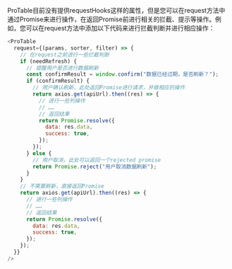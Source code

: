 ProTable目前没有提供requestHooks这样的属性，但是您可以在request方法中通过Promise来进行操作，在返回Promise前进行相关的拦截、提示等操作。例如，您可以在request方法中添加以下代码来进行拦截判断并进行相应操作：

```javascript
<ProTable
  request={(params, sorter, filter) => {
    // 在request之前进行一些拦截判断
    if (needRefresh) {
      // 提醒用户是否进行数据刷新
      const confirmResult = window.confirm("数据已经过期，是否刷新？");
      if (confirmResult) {
        // 用户确认刷新，此处返回Promise进行请求，并做相应的操作
        return axios.get(apiUrl).then((res) => {
          // 进行一些列操作
          // ……
          // 返回结果
          return Promise.resolve({
            data: res.data,
            success: true,
          });
        });
      } else {
        // 用户取消，此处可以返回一个rejected promise
        return Promise.reject("用户取消数据刷新");
      }
    }
    // 不需要刷新，直接返回Promise
    return axios.get(apiUrl).then((res) => {
      // 进行一些列操作
      // ……
      // 返回结果
      return Promise.resolve({
        data: res.data,
        success: true,
      });
    });
  }}
/>
```
